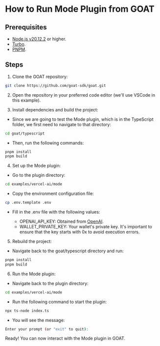 # How to Run Mode Plugin from GOAT

## Prerequisites

*   [Node.js v20.12.2](https://nodejs.org/) or higher.
*   [Turbo](https://turbo.build/).
*   [PNPM](https://pnpm.io/).

## Steps

1. Clone the GOAT repository:

```bash
git clone https://github.com/goat-sdk/goat.git
```

2. Open the repository in your preferred code editor (we'll use VSCode in this example).

3. Install dependencies and build the project:

* Since we are going to test the Mode plugin, which is in the TypeScript folder, we first need to navigate to that directory:

```bash
cd goat/typescript
```

* Then, run the following commands:

```bash
pnpm install
pnpm build
```

4. Set up the Mode plugin:

* Go to the plugin directory:

```bash
cd examples/vercel-ai/mode
```
* Copy the environment configuration file:

```bash
cp .env.template .env
```

* Fill in the .env file with the following values:
    
    * OPENAI_API_KEY: Obtained from [OpenAI](https://platform.openai.com/settings/organization/api-keys).
    * WALLET_PRIVATE_KEY: Your wallet's private key. It's important to ensure that the key starts with 0x to avoid execution errors.

5. Rebuild the project: 

* Navigate back to the goat/typescript directory and run:

```bash
pnpm install
pnpm build
```


6. Run the Mode plugin:

* Navigate back to the plugin directory:

```bash
cd examples/vercel-ai/mode
```

* Run the following command to start the plugin:

```bash
npx ts-node index.ts
```

* You will see the message:

```bash
Enter your prompt (or "exit" to quit):
```


Ready! You can now interact with the Mode plugin in GOAT.
